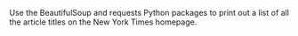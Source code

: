 Use the BeautifulSoup and requests Python packages to print out a 
list of all the article titles on the New York Times homepage.